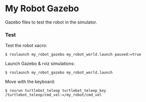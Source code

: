 # My Robot Gazebo

Gazebo files to test the robot in the simulator.

### Test

Test the robot xacro:
```
$ roslaunch my_robot_gazebo my_robot_world.launch paused:=true
```

Launch Gazebo & rviz simulations:
```
$ roslaunch my_robot_gazebo my_robot_world.launch
```

Move with the keyboard:
```
$ rosrun turtlebot_teleop turtlebot_teleop_key /turtlebot_teleop/cmd_vel:=/my_robot/cmd_vel
```